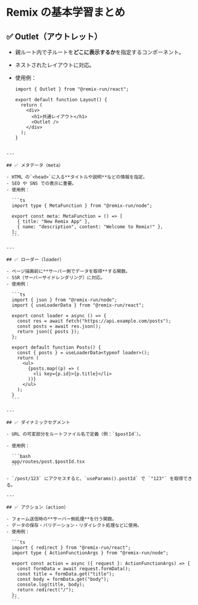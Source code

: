 # Remix の基本学習まとめ

## ✅ Outlet（アウトレット）

- 親ルート内で子ルートを**どこに表示するか**を指定するコンポーネント。
- ネストされたレイアウトに対応。
- 使用例：

  ```tsx
  import { Outlet } from "@remix-run/react";

  export default function Layout() {
    return (
      <div>
        <h1>共通レイアウト</h1>
        <Outlet />
      </div>
    );
  }
  ```
````

---

## ✅ メタデータ（meta）

- HTML の`<head>`に入る**タイトルや説明**などの情報を指定。
- SEO や SNS での表示に重要。
- 使用例：

  ```ts
  import type { MetaFunction } from "@remix-run/node";

  export const meta: MetaFunction = () => [
    { title: "New Remix App" },
    { name: "description", content: "Welcome to Remix!" },
  ];
  ```

---

## ✅ ローダー（loader）

- ページ描画前に**サーバー側でデータを取得**する関数。
- SSR（サーバーサイドレンダリング）に対応。
- 使用例：

  ```ts
  import { json } from "@remix-run/node";
  import { useLoaderData } from "@remix-run/react";

  export const loader = async () => {
    const res = await fetch("https://api.example.com/posts");
    const posts = await res.json();
    return json({ posts });
  };

  export default function Posts() {
    const { posts } = useLoaderData<typeof loader>();
    return (
      <ul>
        {posts.map((p) => (
          <li key={p.id}>{p.title}</li>
        ))}
      </ul>
    );
  }
  ```

---

## ✅ ダイナミックセグメント

- URL の可変部分をルートファイル名で定義（例：`$postId`）。

- 使用例：

  ```bash
  app/routes/post.$postId.tsx
  ```

- `/post/123` にアクセスすると、`useParams().postId` で `"123"` を取得できる。

---

## ✅ アクション（action）

- フォーム送信時の**サーバー側処理**を行う関数。
- データの保存・バリデーション・リダイレクト処理などに使用。
- 使用例：

  ```ts
  import { redirect } from "@remix-run/react";
  import type { ActionFunctionArgs } from "@remix-run/node";

  export const action = async ({ request }: ActionFunctionArgs) => {
    const formData = await request.formData();
    const title = formData.get("title");
    const body = formData.get("body");
    console.log(title, body);
    return redirect("/");
  };
  ```